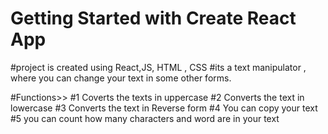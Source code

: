 # Getting Started with Create React App

#project  is created using React,JS, HTML , CSS 
#its a text manipulator , where  you can change your text in some other forms.

#Functions>>
#1 Coverts the texts in uppercase
#2 Converts the text in lowercase
#3 Converts the text in Reverse form
#4 You can copy your text
#5 you can count how many characters and word are in your text
